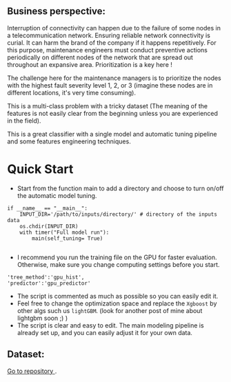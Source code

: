 
## Business perspective:

Interruption of connectivity can happen due to the failure of some nodes in a telecommunication network. Ensuring reliable network connectivity is curial. It can harm the brand of the company if it happens repetitively. 
For this purpose, maintenance engineers must conduct preventive actions periodically on different nodes of the network that are spread out throughout an expansive area. Prioritization is a key here !

The challenge here for the maintenance managers is to prioritize the nodes with the highest fault severity level 1, 2, or 3 (imagine these nodes are in different locations, it's very time consuming). 

This is a multi-class problem with a tricky dataset (The meaning of the features is not easily clear from the beginning unless you are experienced in the field). 

This is a great classifier with a single model and automatic tuning pipeline and some features engineering techniques. 


# Quick Start 
 
 - Start from the function main to add a directory and choose to turn on/off the automatic model tuning. 
 
```
if __name__ == "__main__":
    INPUT_DIR='/path/to/inputs/directory/' # directory of the inputs data 
    os.chdir(INPUT_DIR)
    with timer("Full model run"):
        main(self_tuning= True) 
 
```
 - I recommend you run the training file on the GPU for faster evaluation. Otherwise, make sure you change computing settings before you start. 
 
```
'tree_method':'gpu_hist', 
'predictor':'gpu_predictor'
```

 - The script is commented as much as possible so you can easily edit it.
 - Feel free to change the optimization space and replace the `Xgboost`  by other algs such us `lightGBM`. (look for another post of mine about lightgbm soon ;) )
 - The script is clear and easy to edit. The main modeling pipeline is already set up, and you can easily adjust it for your own data. 
 


## Dataset: 

[Go to repository ](https://www.kaggle.com/c/telstra-recruiting-network/data/).

